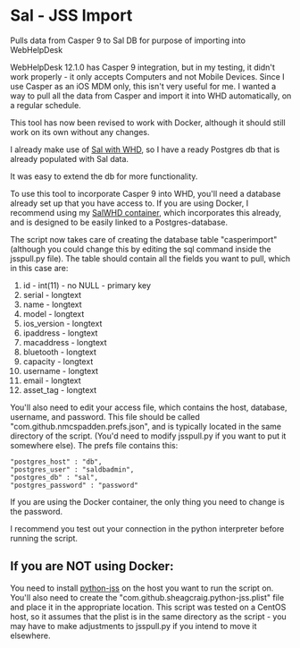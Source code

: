 Sal - JSS Import
================

Pulls data from Casper 9 to Sal DB for purpose of importing into WebHelpDesk

WebHelpDesk 12.1.0 has Casper 9 integration, but in my testing, it didn't work properly - it only accepts Computers and not Mobile Devices.  Since I use Casper as an iOS MDM only, this isn't very useful for me.  I wanted a way to pull all the data from Casper and import it into WHD automatically, on a regular schedule.

This tool has now been revised to work with Docker, although it should still work on its own without any changes. 

I already make use of [Sal with WHD](https://github.com/nmcspadden/Sal-WHDImport), so I have a ready Postgres db that is already populated with Sal data.  

It was easy to extend the db for more functionality.

To use this tool to incorporate Casper 9 into WHD, you'll need a database already set up that you have access to.  If you are using Docker, I recommend using my [SalWHD container](https://github.com/nmcspadden/salWHD), which incorporates this already, and is designed to be easily linked to a Postgres-database.

The script now takes care of creating the database table "casperimport" (although you could change this by editing the sql command inside the jsspull.py file).  The table should contain all the fields you want to pull, which in this case are:

1. id - int(11) - no NULL - primary key
2. serial - longtext 
3. name - longtext
4. model - longtext
5. ios_version - longtext
6. ipaddress - longtext
7. macaddress - longtext
8. bluetooth - longtext
9. capacity - longtext
10. username - longtext
11. email - longtext
12. asset_tag - longtext

You'll also need to edit your access file, which contains the host, database, username, and password.  This file should be called "com.github.nmcspadden.prefs.json", and is typically located in the same directory of the script.  (You'd need to modify jsspull.py if you want to put it somewhere else).  The prefs file contains this:

	"postgres_host" : "db",
	"postgres_user" : "saldbadmin",
	"postgres_db" : "sal",
	"postgres_password" : "password"

If you are using the Docker container, the only thing you need to change is the password.

I recommend you test out your connection in the python interpreter before running the script.

If you are NOT using Docker:
-------

You need to install [python-jss](https://github.com/sheagcraig/python-jss) on the host you want to run the script on.  You'll also need to create the "com.github.sheagcraig.python-jss.plist" file and place it in the appropriate location. This script was tested on a CentOS host, so it assumes that the plist is in the same directory as the script - you may have to make adjustments to jsspull.py if you intend to move it elsewhere.

